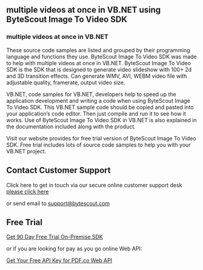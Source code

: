 ## multiple videos at once in VB.NET using ByteScout Image To Video SDK

### multiple videos at once in VB.NET

These source code samples are listed and grouped by their programming language and functions they use. ByteScout Image To Video SDK was made to help with multiple videos at once in VB.NET. ByteScout Image To Video SDK is the SDK that is designed to generate video slideshow with 100+ 2d and 3D transition effects. Can generate WMV, AVI, WEBM video file with adjustable quality, framerate, output video size.

VB.NET, code samples for VB.NET, developers help to speed up the application development and writing a code when using ByteScout Image To Video SDK. This VB.NET sample code should be copied and pasted into your application’s code editor. Then just compile and run it to see how it works. Use of ByteScout Image To Video SDK in VB.NET is also explained in the documentation included along with the product.

Visit our website provides for free trial version of ByteScout Image To Video SDK. Free trial includes lots of source code samples to help you with your VB.NET project.

## Contact Customer Support

Click here to get in touch via our secure online customer support desk [please click here](https://bytescout.zendesk.com/hc/en-us/requests/new?subject=ByteScout%20Image%20To%20Video%20SDK%20Question)

or send email to [support@bytescout.com](mailto:support@bytescout.com?subject=ByteScout%20Image%20To%20Video%20SDK%20Question) 

## Free Trial

[Get 90 Day Free Trial On-Premise SDK](https://bytescout.com/download/web-installer?utm_source=github-readme)

or if you are looking for pay as you go online Web API:

[Get Your Free API Key for PDF.co Web API](https://pdf.co/documentation/api?utm_source=github-readme)